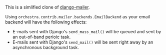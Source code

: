 This is a simlified clone of [django-mailer](https://github.com/pinax/django-mailer).

Using `orchestra.contrib.mailer.backends.EmailBackend` as your email backend will have the following effects:
 * E-mails sent with Django's `send_mass_mail()` will be queued and sent by an out-of-band perioic task.
 * E-mails sent with Django's `send_mail()` will be sent right away by an asynchronous background task.
